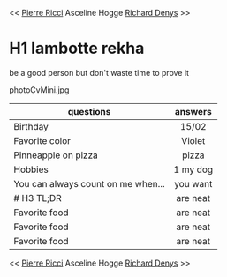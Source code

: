 << [Pierre Ricci](https://www.guru99.com/file-permissions.html#3)  Asceline Hogge  [Richard Denys](https://github.com/Richyden/markdown-challenge) >>

# H1 lambotte rekha
be a good person but don't waste time to prove it

photoCvMini.jpg

| questions        | answers           |
| ------------- |:-------------:| 
| Birthday      | 15/02 |
| Favorite color     |    Violet   | 
| Pinneapple on pizza | pizza    |
| Hobbies  |   1 my dog   |
| You can always count on me when... | you want      |
| # H3 TL;DR   | are neat      |
| Favorite food | are neat      |
| Favorite food | are neat      |
| Favorite food | are neat      |





<< [Pierre Ricci](https://www.guru99.com/file-permissions.html#3)  Asceline Hogge  [Richard Denys](https://github.com/Richyden/markdown-challenge) >>
